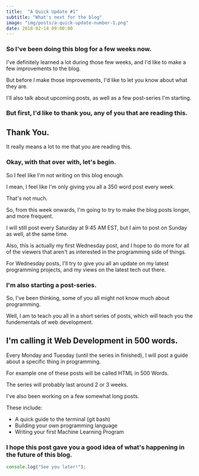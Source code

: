 ```yaml
---
title:  "A Quick Update #1"
subtitle: "What's next for the blog"
image: "img/posts/a-quick-update-number-1.png"
date: 2018-02-14 09:00:00
---
```


### So I've been doing this blog for a few weeks now.

I've definitely learned a lot during those few weeks, and I'd like to make a few improvements to the blog.

But before I make those improvements, I'd like to let you know about what they are.

I'll also talk about upcoming posts, as well as a few post-series I'm starting.

### But first, I'd like to thank you, any of you that are reading this.

## Thank You.

It really means a lot to me that you are reading this.

### Okay, with that over with, let's begin.

So I feel like I'm not writing on this blog enough.

I mean, I feel like I'm only giving you all a 350 word post every week.

That's not much.

So, from this week onwards, I'm going to try to make the blog posts longer, and more frequent.

I will still post every Saturday at 9:45 AM EST, but I aim to post on Sunday as well, at the same time.

Also, this is actually my first Wednesday post, and I hope to do more for all of the viewers that aren't as interested in the programming side of things.

For Wednesday posts, I'll try to give you all an update on my latest programming projects, and my views on the latest tech out there.

### I'm also starting a post-series.

So, I've been thinking, some of you all might not know much about programming.

Well, I am to teach you all in a short series of posts, which will teach you the fundementals of web development.

## I'm calling it Web Development in 500 words.

Every Monday and Tuesday (until the series in finished), I will post a guide about a specific thing in programming.

For example one of these posts will be called HTML in 500 Words.

The series will probably last around 2 or 3 weeks.

I've also been working on a few somewhat long posts.

These include:

- A quick guide to the terminal (git bash)
- Building your own programming language
- Writing your first Machine Learning Program

### I hope this post gave you a good idea of what's happening in the future of this blog.

``` javascript
console.log("See you later!");
```